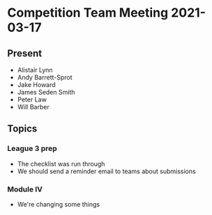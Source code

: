 # Competition Team Meeting 2021-03-17

## Present

- Alistair Lynn
- Andy Barrett-Sprot
- Jake Howard
- James Seden Smith
- Peter Law
- Will Barber

## Topics

### League 3 prep

- The checklist was run through
- We should send a reminder email to teams about submissions

### Module Ⅳ

- We're changing some things
